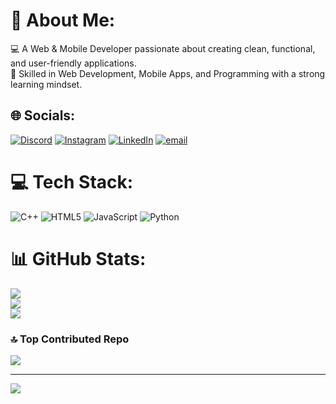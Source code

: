 # 💫 About Me:
💻 A Web & Mobile Developer passionate about creating clean, functional, and user-friendly applications.<br>🚀 Skilled in Web Development, Mobile Apps, and Programming with a strong learning mindset.


## 🌐 Socials:
[![Discord](https://img.shields.io/badge/Discord-%237289DA.svg?logo=discord&logoColor=white)](https://discord.gg/https://discord.gg/JYh57bBt) [![Instagram](https://img.shields.io/badge/Instagram-%23E4405F.svg?logo=Instagram&logoColor=white)](https://instagram.com/itx_kashibhai) [![LinkedIn](https://img.shields.io/badge/LinkedIn-%230077B5.svg?logo=linkedin&logoColor=white)](https://linkedin.com/in/itx-kashibhai) [![email](https://img.shields.io/badge/Email-D14836?logo=gmail&logoColor=white)](mailto:kashibhaiedu@gmail.com) 

# 💻 Tech Stack:
![C++](https://img.shields.io/badge/c++-%2300599C.svg?style=for-the-badge&logo=c%2B%2B&logoColor=white) ![HTML5](https://img.shields.io/badge/html5-%23E34F26.svg?style=for-the-badge&logo=html5&logoColor=white) ![JavaScript](https://img.shields.io/badge/javascript-%23323330.svg?style=for-the-badge&logo=javascript&logoColor=%23F7DF1E) ![Python](https://img.shields.io/badge/python-3670A0?style=for-the-badge&logo=python&logoColor=ffdd54)
# 📊 GitHub Stats:
![](https://github-readme-stats.vercel.app/api?username=kashibhai&theme=dark&hide_border=false&include_all_commits=false&count_private=false)<br/>
![](https://nirzak-streak-stats.vercel.app/?user=kashibhai&theme=dark&hide_border=false)<br/>
![](https://github-readme-stats.vercel.app/api/top-langs/?username=kashibhai&theme=dark&hide_border=false&include_all_commits=false&count_private=false&layout=compact)

### 🔝 Top Contributed Repo
![](https://github-contributor-stats.vercel.app/api?username=kashibhai&limit=5&theme=dark&combine_all_yearly_contributions=true)

---
[![](https://visitcount.itsvg.in/api?id=kashibhai&icon=0&color=0)](https://visitcount.itsvg.in)

<!-- Proudly created with GPRM ( https://gprm.itsvg.in ) -->
